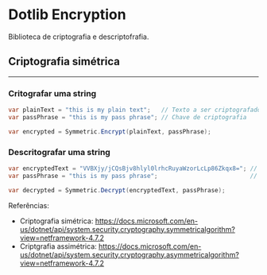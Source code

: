 Dotlib Encryption
=================

Biblioteca de criptografia e descriptofrafia.

## Criptografia simétrica
--------------------------

### Critografar uma string

```csharp
var plainText = "this is my plain text";   // Texto a ser criptografado
var passPhrase = "this is my pass phrase"; // Chave de criptografia

var encrypted = Symmetric.Encrypt(plainText, passPhrase);
```

### Descritografar uma string

```csharp
var encryptedText = "VVBXjy/jCQsBjv8hlyl0lrhcRuyaWzorLcLp86Zkqx8="; // Texto criptografado
var passPhrase = "this is my pass phrase";                          // Chave de criptografia

var decrypted = Symmetric.Decrypt(encryptedText, passPhrase);
```

Referências:

 * Criptografia simétrica: https://docs.microsoft.com/en-us/dotnet/api/system.security.cryptography.symmetricalgorithm?view=netframework-4.7.2
 * Criptgrafia assimétrica: https://docs.microsoft.com/en-us/dotnet/api/system.security.cryptography.asymmetricalgorithm?view=netframework-4.7.2